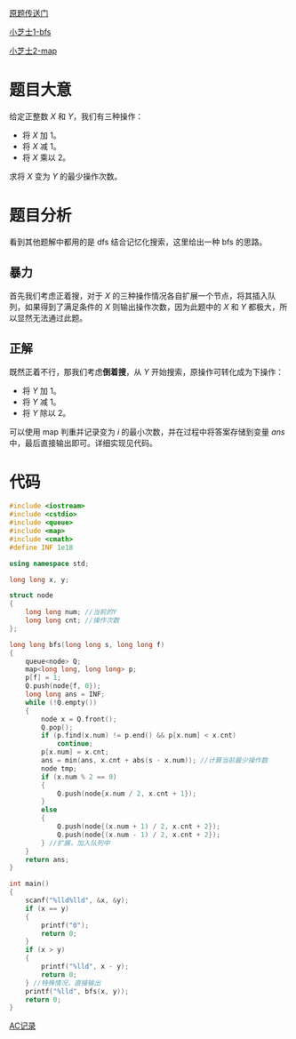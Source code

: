[原题传送门](https://atcoder.jp/contests/abc188/tasks/abc188_f)

[小芝士1-bfs](https://oi-wiki.org//search/bfs/)

[小芝士2-map](https://oi-wiki.org/lang/csl/associative-container/#map)

# 题目大意

给定正整数 $X$ 和 $Y$，我们有三种操作：

- 将 $X$ 加 $1$。
- 将 $X$ 减 $1$。
- 将 $X$ 乘以 $2$。

求将 $X$ 变为 $Y$ 的最少操作次数。

# 题目分析

看到其他题解中都用的是 dfs 结合记忆化搜索，这里给出一种 bfs 的思路。

## 暴力
首先我们考虑正着搜，对于 $X$ 的三种操作情况各自扩展一个节点，将其插入队列，如果得到了满足条件的 $X$ 则输出操作次数，因为此题中的 $X$ 和 $Y$ 都极大，所以显然无法通过此题。

## 正解

既然正着不行，那我们考虑**倒着搜**，从 $Y$ 开始搜索，原操作可转化成为下操作：

- 将 $Y$ 加 $1$。
- 将 $Y$ 减 $1$。
- 将 $Y$ 除以 $2$。

可以使用 map 判重并记录变为 $i$ 的最小次数，并在过程中将答案存储到变量 $ans$ 中，最后直接输出即可。详细实现见代码。

# 代码

```cpp
#include <iostream>
#include <cstdio>
#include <queue>
#include <map>
#include <cmath>
#define INF 1e18

using namespace std;

long long x, y;

struct node
{
	long long num; //当前的Y
	long long cnt; //操作次数
};

long long bfs(long long s, long long f)
{
	queue<node> Q;
	map<long long, long long> p;
	p[f] = 1;
	Q.push(node{f, 0});
	long long ans = INF;
	while (!Q.empty())
	{
		node x = Q.front();
		Q.pop();
		if (p.find(x.num) != p.end() && p[x.num] < x.cnt)
			continue;
		p[x.num] = x.cnt;
		ans = min(ans, x.cnt + abs(s - x.num)); //计算当前最少操作数
		node tmp;
		if (x.num % 2 == 0)
		{
			Q.push(node{x.num / 2, x.cnt + 1});
		}
		else
		{
			Q.push(node{(x.num + 1) / 2, x.cnt + 2});
			Q.push(node{(x.num - 1) / 2, x.cnt + 2});
		} //扩展，加入队列中
	}
	return ans;
}

int main()
{
	scanf("%lld%lld", &x, &y);
	if (x == y)
	{
		printf("0");
		return 0;
	}
	if (x > y)
	{
		printf("%lld", x - y);
		return 0;
	} //特殊情况，直接输出
	printf("%lld", bfs(x, y));
	return 0;
}

```
[AC记录](https://atcoder.jp/contests/abc188/submissions/44399651)